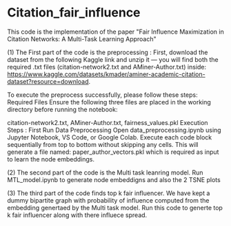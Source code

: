 # Citation_fair_influence

This code is the implementation of the paper "Fair Influence Maximization in Citation Networks: A Multi-Task Learning Approach"

(1) The First part of the code is the preprocessing : First, download the dataset from the following Kaggle link and unzip it — you will find both the required .txt files (citation-network2.txt and AMiner-Author.txt) inside: https://www.kaggle.com/datasets/kmader/aminer-academic-citation-dataset?resource=download.

To execute the preprocess successfully, please follow these steps:  Required Files Ensure the following three files are placed in the working directory before running the notebook:

citation-network2.txt, AMiner-Author.txt, fairness_values.pkl
Execution Steps : First Run Data Preprocessing Open data_preprocessing.ipynb using Jupyter Notebook, VS Code, or Google Colab.
Execute each code block sequentially from top to bottom without skipping any cells.
This will generate a file named: paper_author_vectors.pkl which is required as input to learn the node embeddings.

(2) The second part of the code is the Multi task leanring model. 
Run MTL_model.ipynb to generate node embeddigns and also the 2 TSNE plots

(3) The third part of the code finds top k fair influencer. We have kept a dummy bipartite graph with probability of influence computed from the embedding genertaed by the Multi task model. 
Run this code to generte top k fair influencer along with there influece spread.
